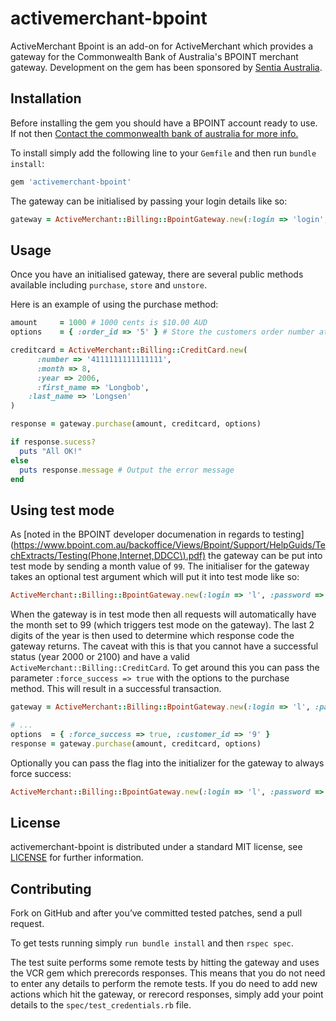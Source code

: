 # activemerchant-bpoint

ActiveMerchant Bpoint is an add-on for ActiveMerchant which provides a gateway for the Commonwealth Bank of Australia's BPOINT merchant gateway. Development on the gem has been sponsored by [Sentia Australia](http://www.sentia.com.au/).

## Installation
Before installing the gem you should have a BPOINT account ready to use. If not then [Contact the commonwealth bank of australia for more info.](http://www.bpoint.com.au/bpoint/business/contact.html)

To install simply add the following line to your `Gemfile` and then run `bundle install`:

``` ruby
gem 'activemerchant-bpoint'
```

The gateway can be initialised by passing your login details like so:

``` ruby
gateway = ActiveMerchant::Billing::BpointGateway.new(:login => 'login', :password => 'pass', :merchant_number => 'num')
```

## Usage
Once you have an initialised gateway, there are several public methods available including `purchase`, `store` and `unstore`.

Here is an example of using the purchase method:

``` ruby
amount     = 1000 # 1000 cents is $10.00 AUD
options    = { :order_id => '5' } # Store the customers order number at the gateway

creditcard = ActiveMerchant::Billing::CreditCard.new(
      :number => '4111111111111111',
      :month => 8,
      :year => 2006,
      :first_name => 'Longbob',
    :last_name => 'Longsen'
)

response = gateway.purchase(amount, creditcard, options)

if response.sucess?
  puts "All OK!"
else
  puts response.message # Output the error message
end
```

## Using test mode
As [noted in the BPOINT developer documenation in regards to testing](https://www.bpoint.com.au/backoffice/Views/Bpoint/Support/HelpGuids/TechExtracts/Testing(Phone,Internet,DDCC\).pdf) the gateway can be put into test mode by sending a month value of `99`. The initialiser for the gateway takes an optional test argument which will put it into test mode like so:

``` ruby
ActiveMerchant::Billing::BpointGateway.new(:login => 'l', :password => 'p', :merchant_number => 'n', :test => true)
```

When the gateway is in test mode then all requests will automatically have the month set to 99 (which triggers test mode on the gateway). The last 2 digits of the year is then used to determine which response code the gateway returns. The caveat with this is that you cannot have a successful status (year 2000 or 2100) and have a valid `ActiveMerchant::Billing::CreditCard`. To get around this you can pass the parameter `:force_success => true` with the options to the purchase method. This will result in a successful transaction.

``` ruby
gateway = ActiveMerchant::Billing::BpointGateway.new(:login => 'l', :password => 'p', :merchant_number => 'n', :test => true)

# ...
options  = { :force_success => true, :customer_id => '9' }
response = gateway.purchase(amount, creditcard, options)

```

Optionally you can pass the flag into the initializer for the gateway to always force success:

``` ruby
ActiveMerchant::Billing::BpointGateway.new(:login => 'l', :password => 'p', :merchant_number => 'n', :test => true, :force_success => true
```

## License

activemerchant-bpoint is distributed under a standard MIT license, see [LICENSE](https://github.com/Sentia/activemerchant-bpoint/blob/master/LICENSE) for further information.

## Contributing

Fork on GitHub and after you’ve committed tested patches, send a pull request.

To get tests running simply `run bundle install` and then `rspec spec`.

The test suite performs some remote tests by hitting the gateway and uses the VCR gem which prerecords responses. This means that you do not need to enter any details to perform the remote tests. If you do need to add new actions which hit the gateway, or rerecord responses, simply add your point details to the `spec/test_credentials.rb` file.
